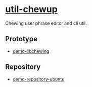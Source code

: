 # [util-chewup](https://github.com/samwhelp/util-chewup)

Chewing user phrase editor and cli util.

## Prototype

* [demo-libchewing](https://github.com/samwhelp/demo-libchewing)

## Repository

* [demo-repository-ubuntu](https://github.com/samwhelp/demo-repository-ubuntu)
